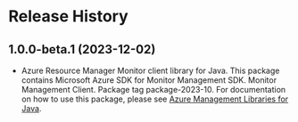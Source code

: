 # Release History

## 1.0.0-beta.1 (2023-12-02)

- Azure Resource Manager Monitor client library for Java. This package contains Microsoft Azure SDK for Monitor Management SDK. Monitor Management Client. Package tag package-2023-10. For documentation on how to use this package, please see [Azure Management Libraries for Java](https://aka.ms/azsdk/java/mgmt).
